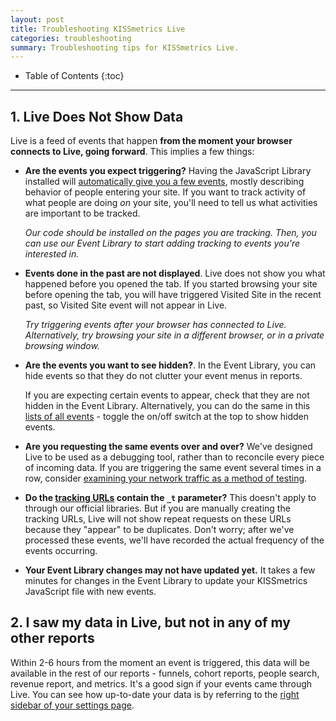 ```yaml
---
layout: post
title: Troubleshooting KISSmetrics Live
categories: troubleshooting
summary: Troubleshooting tips for KISSmetrics Live.
---
```

* Table of Contents
{:toc}
* * *

## 1. Live Does Not Show Data

Live is a feed of events that happen **from the moment your browser connects to Live, going forward**. This implies a few things:

- **Are the events you expect triggering?** Having the JavaScript Library installed will [automatically give you a few events][auto], mostly describing behavior of people entering your site. If you want to track activity of what people are doing *on* your site, you'll need to tell us what activities are important to be tracked.

  *Our code should be installed on the pages you are tracking. Then, you can use our Event Library to start adding tracking to events you're interested in.*

- **Events done in the past are not displayed**. Live does not show you what happened before you opened the tab. If you started browsing your site before opening the tab, you will have triggered Visited Site in the recent past, so Visited Site event will not appear in Live.

  *Try triggering events after your browser has connected to Live. Alternatively, try browsing your site in a different browser, or in a private browsing window.*

- **Are the events you want to see hidden?**. In the Event Library, you can hide events so that they do not clutter your event menus in reports.

  If you are expecting certain events to appear, check that they are not hidden in the Event Library. Alternatively, you can do the same in this [lists of all events][e-list] - toggle the on/off switch at the top to show hidden events.

- **Are you requesting the same events over and over?** We've designed Live to be used as a debugging tool, rather than to reconcile every piece of incoming data. If you are triggering the same event several times in a row, consider [examining your network traffic as a method of testing][net-activity].

- **Do the [tracking URLs][specs] contain the `_t` parameter?** This doesn't apply to through our official libraries. But if you are manually creating the tracking URLs, Live will not show repeat requests on these URLs because they "appear" to be duplicates. Don't worry; after we've processed these events, we'll have recorded the actual frequency of the events occurring.

- **Your Event Library changes may not have updated yet.** It takes a few minutes for changes in the Event Library to update your KISSmetrics JavaScript file with new events.

## 2. I saw my data in Live, but not in any of my other reports

Within 2-6 hours from the moment an event is triggered, this data will be available in the rest of our reports - funnels, cohort reports, people search, revenue report, and metrics. It's a good sign if your events came through Live. You can see how up-to-date your data is by referring to the [right sidebar of your settings page][settings].

[auto]: /apis/javascript#events-automatically-tracked
[e-list]: https://app.kissmetrics.com/product.event_prop_breakdown
[settings]: https://app.kissmetrics.com/settings
[net-activity]: /getting-started/testing-km#examine-network-activity
[specs]: /apis/specifications
